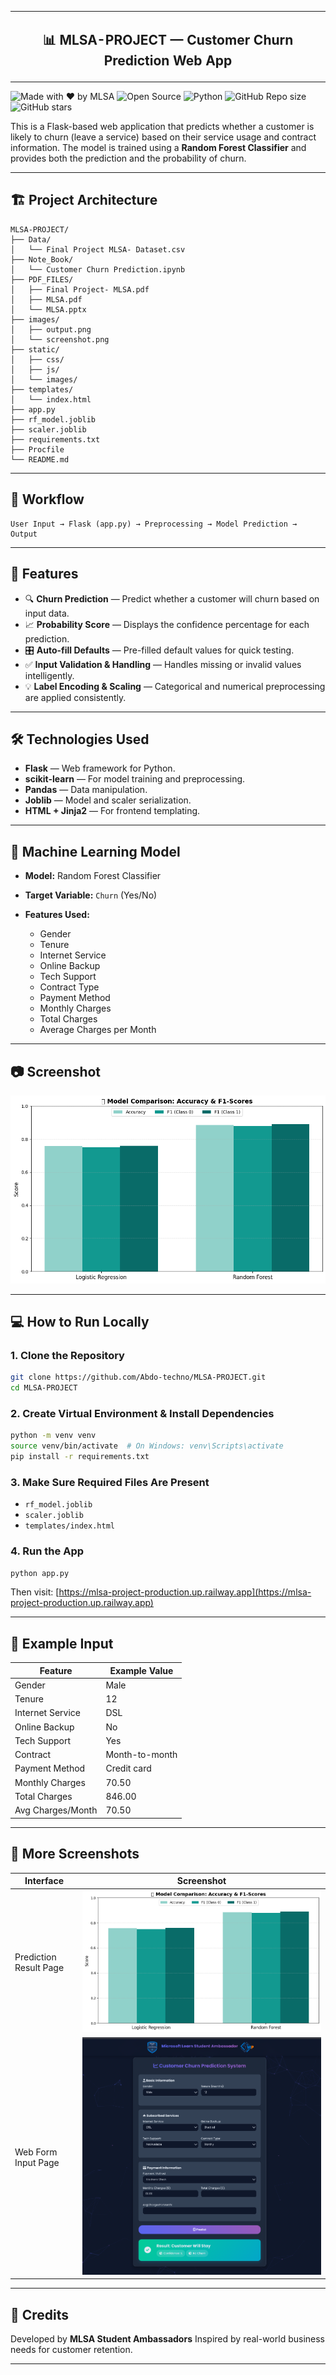 <table align="center">
  <tr>
    <td><img src="images/mlsa-logo.png" alt="MLSA Logo" width="200" /></td>
    <td width="600"><h2 align="center">📊 MLSA-PROJECT — Customer Churn Prediction Web App</h2></td> 
    <td><img src="images/TMP-png.png" alt="University Logo" width="200" /></td>
  </tr>
</table>





![Made with ❤️ by MLSA](https://img.shields.io/badge/Made%20with-%E2%9D%A4%EF%B8%8F%20by%20MLSA-blueviolet)
![Open Source](https://img.shields.io/badge/Status-Open--Source-brightgreen)
![Python](https://img.shields.io/badge/Made%20with-Python-3776AB?logo=python)
![GitHub Repo size](https://img.shields.io/github/repo-size/Abdo-techno/MLSA-PROJECT)
![GitHub stars](https://img.shields.io/github/stars/Abdo-techno/MLSA-PROJECT?style=social)
 
This is a Flask-based web application that predicts whether a customer is likely to churn (leave a service) based on their service usage and contract information. The model is trained using a **Random Forest Classifier** and provides both the prediction and the probability of churn.

---

## 🏗️ Project Architecture

```
MLSA-PROJECT/
├── Data/
│   └── Final Project MLSA- Dataset.csv
├── Note_Book/
│   └── Customer Churn Prediction.ipynb
├── PDF_FILES/
│   ├── Final Project- MLSA.pdf
│   ├── MLSA.pdf
│   └── MLSA.pptx
├── images/
│   ├── output.png
│   └── screenshot.png
├── static/
│   ├── css/
│   ├── js/
│   └── images/
├── templates/
│   └── index.html
├── app.py
├── rf_model.joblib
├── scaler.joblib
├── requirements.txt
├── Procfile
└── README.md
```

---

## 🔄 Workflow

```
User Input → Flask (app.py) → Preprocessing → Model Prediction → Output
```

---

## 🚀 Features

* 🔍 **Churn Prediction** — Predict whether a customer will churn based on input data.
* 📈 **Probability Score** — Displays the confidence percentage for each prediction.
* 🎛️ **Auto-fill Defaults** — Pre-filled default values for quick testing.
* ✅ **Input Validation & Handling** — Handles missing or invalid values intelligently.
* 💡 **Label Encoding & Scaling** — Categorical and numerical preprocessing are applied consistently.

---

## 🛠️ Technologies Used

* **Flask** — Web framework for Python.
* **scikit-learn** — For model training and preprocessing.
* **Pandas** — Data manipulation.
* **Joblib** — Model and scaler serialization.
* **HTML + Jinja2** — For frontend templating.

---

## 🧠 Machine Learning Model

* **Model:** Random Forest Classifier
* **Target Variable:** `Churn` (Yes/No)
* **Features Used:**

  * Gender
  * Tenure
  * Internet Service
  * Online Backup
  * Tech Support
  * Contract Type
  * Payment Method
  * Monthly Charges
  * Total Charges
  * Average Charges per Month

---

## 📷 Screenshot

![App Screenshot](images/output.png)

---

## 💻 How to Run Locally

### 1. Clone the Repository

```bash
git clone https://github.com/Abdo-techno/MLSA-PROJECT.git
cd MLSA-PROJECT
```

### 2. Create Virtual Environment & Install Dependencies

```bash
python -m venv venv
source venv/bin/activate  # On Windows: venv\Scripts\activate
pip install -r requirements.txt
```

### 3. Make Sure Required Files Are Present

* `rf_model.joblib`
* `scaler.joblib`
* `templates/index.html`

### 4. Run the App

```bash
python app.py
```

Then visit: [https://mlsa-project-production.up.railway.app](https://mlsa-project-production.up.railway.app)

---

## 📝 Example Input

| Feature           | Example Value  |
| ----------------- | -------------- |
| Gender            | Male           |
| Tenure            | 12             |
| Internet Service  | DSL            |
| Online Backup     | No             |
| Tech Support      | Yes            |
| Contract          | Month-to-month |
| Payment Method    | Credit card    |
| Monthly Charges   | 70.50          |
| Total Charges     | 846.00         |
| Avg Charges/Month | 70.50          |

---

## 📸 More Screenshots

| Interface              | Screenshot                           |
| ---------------------- | ------------------------------------ |
| Prediction Result Page | ![output](images/output.png)         |
| Web Form Input Page    | ![screenshot](images/screenshot.png) |

---

## 🙌 Credits

Developed by **MLSA Student Ambassadors**
Inspired by real-world business needs for customer retention.

---
